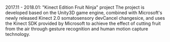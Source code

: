2017.11 - 2018.01: "Kinect Edition Fruit Ninja" project
The project is developed based on the Unity3D game engine, combined with Microsoft's newly released Kinect 2.0 somatosensory devCancel changesice, and uses the Kinect SDK provided by Microsoft to achieve the effect of cutting fruit from the air through gesture recognition and human motion capture technology.
